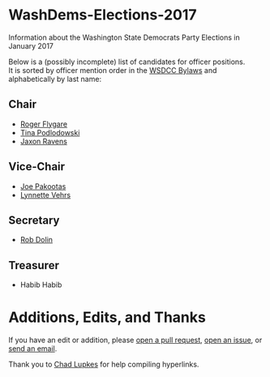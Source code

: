 # WashDems-Elections-2017
Information about the Washington State Democrats Party Elections in January 2017

Below is a (possibly incomplete) list of candidates for officer positions.  
It is sorted by officer mention order in the [WSDCC Bylaws](http://www.wa-democrats.org/sites/wadems/files/documents/Washington%20State%20Democrats%20-%20Bylaws%20-%20150418_0.pdf) 
and alphabetically by last name:

## Chair

* [Roger Flygare](https://www.facebook.com/FlygareForChair)
* [Tina Podlodowski](https://tinaplusjoe.org/)
* [Jaxon Ravens](https://www.facebook.com/JaxonRavensforChair)

## Vice-Chair

* [Joe Pakootas](https://tinaplusjoe.org/)
* [Lynnette Vehrs](http://www.facebook.com/LynnetteViceChair)

## Secretary

* [Rob Dolin](https://www.facebook.com/Friends-of-Rob-Dolin-169887253031699/)

## Treasurer

* Habib Habib

# Additions, Edits, and Thanks

If you have an edit or addition, please [open a pull request](https://github.com/RobDolin/WashDems-Elections-2017/pulls), [open an issue](https://github.com/RobDolin/WashDems-Elections-2017/issues), or [send an email](github-washdems-elections-2017@wuxx.com).  

Thank you to [Chad Lupkes](https://github.com/ChadLuples) for help compiling hyperlinks.
